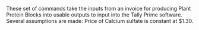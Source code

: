 These set of commands take the inputs from an invoice for producing Plant Protein Blocks into usable outputs to input into the Tally Prime software. Several assumptions are made: Price of Calcium sulfate is constant at $1.30.
